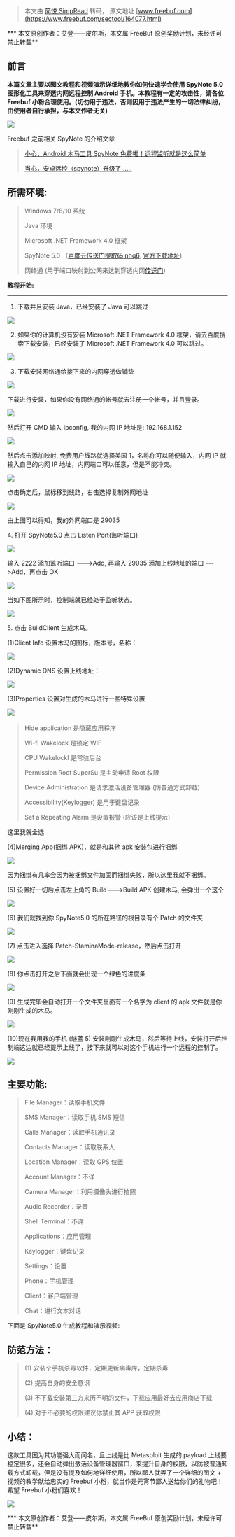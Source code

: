 > 本文由 [简悦 SimpRead](http://ksria.com/simpread/) 转码， 原文地址 [www.freebuf.com](https://www.freebuf.com/sectool/164077.html)

*** 本文原创作者：艾登——皮尔斯，本文属 FreeBuf 原创奖励计划，未经许可禁止转载**  

前言
--

**本篇文章主要以图文教程和视频演示详细地教你如何快速学会使用 SpyNote 5.0 图形化工具来穿透内网远程控制 Android 手机。本教程有一定的攻击性，请各位 Freebuf 小粉合理使用。(切勿用于违法，否则因用于违法产生的一切法律纠纷，由使用者自行承担，与本文作者无关)**

![](https://image.3001.net/images/20180304/15200935222671.png!small)

Freebuf 之前相关 SpyNote 的介绍文章

> [小心，Android 木马工具 SpyNote 免费啦！远程监听就是这么简单](http://www.freebuf.com/news/110776.html)  
> 
> [当心，安卓远控（spynote）升级了……](http://www.freebuf.com/news/110776.html)

**所需环境:**
---------

> Windows 7/8/10 系统
> 
> Java 环境
> 
> Microsoft .NET Framework 4.0 框架
> 
> SpyNote 5.0 （[百度云传送门提取码 nhq6](https://pan.baidu.com/s/1BkMm-iEs__f7wZALMOZztg), [官方下载地址](http://www.iq-team.org/spy-note/))
> 
> 网络通 (用于端口映射到公网来达到穿透内网[传送门](http://www.youtusoft.com/))

**教程开始:**  

------------

1. 下载并且安装 Java[](https://www.java.com/zh_CN/)，已经安装了 Java 可以跳过

![](https://image.3001.net/images/20180304/15200939462033.png!small)  

2. 如果你的计算机没有安装 Microsoft .NET Framework 4.0 框架，请去百度搜索下载安装，已经安装了 Microsoft .NET Framework 4.0 可以跳过。  

![](https://image.3001.net/images/20180304/1520094006786.png!small)  

3. 下载安装网络通给接下来的内网穿透做铺垫  

![](https://image.3001.net/images/20180304/15200940816393.png!small)  

下载进行安装，如果你没有网络通的帐号就去注册一个帐号，并且登录。

![](https://image.3001.net/images/20180304/15200940953023.png!small)  

然后打开 CMD 输入 ipconfig, 我的内网 IP 地址是: 192.168.1.152  

![](https://image.3001.net/images/20180304/15200941052071.png!small)  

然后点击添加映射, 免费用户线路就选择美国 1，名称你可以随便输入，内网 IP 就输入自己的内网 IP 地址，内网端口可以任意，但是不能冲突。  

![](https://image.3001.net/images/20180304/15200941182056.png!small)  

点击确定后，鼠标移到线路，右击选择复制外网地址  

![](https://image.3001.net/images/20180304/15200941285574.png!small)  

由上图可以得知，我的外网端口是 29035  

4. 打开 SpyNote5.0 点击 Listen Port(监听端口)  

![](https://image.3001.net/images/20180304/1520094164414.png!small)  

输入 2222 添加监听端口 --->Add, 再输入 29035 添加上线地址的端口 --->Add，再点击 OK  

![](https://image.3001.net/images/20180304/15200941838867.png!small)  

当如下图所示时，控制端就已经处于监听状态。  

![](https://image.3001.net/images/20180304/15200942433507.png!small)  

5. 点击 BuildClient 生成木马。  

(1)Client Info 设置木马的图标，版本号，名称：  

![](https://image.3001.net/images/20180304/15200942745615.png!small)  

(2)Dynamic DNS 设置上线地址：

![](https://image.3001.net/images/20180304/15200942909320.png!small)  

(3)Properties 设置对生成的木马进行一些特殊设置  

![](https://image.3001.net/images/20180304/15200943915101.png!small) 

> Hide application 是隐藏应用程序
> 
> Wi-fi Wakelock 是锁定 WIF
> 
> CPU WakelockI 是常驻后台
> 
> Permission Root SuperSu 是主动申请 Root 权限
> 
> Device Administration 是请求激活设备管理器 (防普通方式卸载)
> 
> Accessibility(Keylogger) 是用于键盘记录
> 
> Set a Repeating Alarm 是设置报警 (应该是上线提示)

这里我就全选  

(4)Merging App(捆绑 APK)，就是和其他 apk 安装包进行捆绑

![](https://image.3001.net/images/20180304/15200944851208.png!small)  

因为捆绑有几率会因为被捆绑文件加固而捆绑失败，所以这里我就不捆绑。

(5) 设置好一切后点击左上角的 Build--->Build APK 创建木马, 会弹出一个这个  

![](https://image.3001.net/images/20180304/15200946165776.png!small)  

(6) 我们就找到你 SpyNote5.0 的所在路径的根目录有个 Patch 的文件夹  

![](https://image.3001.net/images/20180304/1520094638552.png!small)  

(7) 点击进入选择 Patch-StaminaMode-release，然后点击打开  

![](https://image.3001.net/images/20180304/15200946504028.png!small)  

(8) 你点击打开之后下面就会出现一个绿色的进度条  

![](https://image.3001.net/images/20180304/15200946597939.png!small)  

(9) 生成完毕会自动打开一个文件夹里面有一个名字为 client 的 apk 文件就是你刚刚生成的木马。  

![](https://image.3001.net/images/20180304/15200946716679.png!small)  

(10)现在我用我的手机 (魅蓝 5) 安装刚刚生成木马，然后等待上线，安装打开后控制端这边就已经提示上线了，接下来就可以对这个手机进行一个远程的控制了。

![](https://image.3001.net/images/20180304/15200947299988.png!small)  

**主要功能:**
---------

> File Manager：读取手机文件
> 
> SMS Manager：读取手机 SMS 短信
> 
> Calls Manager：读取手机通讯录
> 
> Contacts Manager：读取联系人
> 
> Location Manager：读取 GPS 位置
> 
> Account Manager：不详
> 
> Camera Manager：利用摄像头进行拍照
> 
> Audio Recorder：录音
> 
> Shell Terminal：不详
> 
> Applications：应用管理
> 
> Keylogger：键盘记录
> 
> Settings：设置
> 
> Phone：手机管理
> 
> Client：客户端管理
> 
> Chat：进行文本对话

下面是 SpyNote5.0 生成教程和演示视频:

**防范方法：**
---------

> (1) 安装个手机杀毒软件，定期更新病毒库，定期杀毒
> 
> (2) 提高自身的安全意识
> 
> (3) 不下载安装第三方来历不明的文件，下载应用最好去应用商店下载
> 
> (4) 对于不必要的权限建议你禁止其 APP 获取权限

**小结：**
-------

这款工具因为其功能强大而闻名，且上线是比 Metasploit 生成的 payload 上线要稳定很多，还会自动弹出激活设备管理器窗口，来提升自身的权限，以防被普通卸载方式卸载，但是没有提及如何地详细使用，所以鄙人就弄了一个详细的图文 + 视频的教学献给忠实的 Freebuf 小粉，就当作是元宵节鄙人送给你们的礼物吧！希望 Freebuf 小粉们喜欢！

![](https://image.3001.net/images/20180304/15200975192932.png!small)

*** 本文原创作者：艾登——皮尔斯，本文属 FreeBuf 原创奖励计划，未经许可禁止转载**